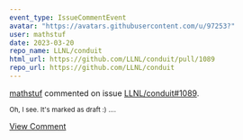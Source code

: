 ```yaml
---
event_type: IssueCommentEvent
avatar: "https://avatars.githubusercontent.com/u/97253?"
user: mathstuf
date: 2023-03-20
repo_name: LLNL/conduit
html_url: https://github.com/LLNL/conduit/pull/1089
repo_url: https://github.com/LLNL/conduit
---
```


<a href='https://github.com/mathstuf' target='_blank'>mathstuf</a> commented on issue <a href='https://github.com/LLNL/conduit/pull/1089' target='_blank'>LLNL/conduit#1089</a>.

<small>Oh, I see. It's marked as draft :) ....</small>

<a href='https://github.com/LLNL/conduit/pull/1089' target='_blank'>View Comment</a>